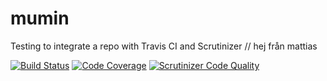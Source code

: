 mumin
=====

Testing to integrate a repo with Travis CI and Scrutinizer
// hej från mattias

[![Build Status](https://travis-ci.org/maof14/mumin.svg?branch=master)](https://travis-ci.org/maof14/mumin)
[![Code Coverage](https://scrutinizer-ci.com/g/maof14/mumin/badges/coverage.png?b=master)](https://scrutinizer-ci.com/g/maof14/mumin/?branch=master)
[![Scrutinizer Code Quality](https://scrutinizer-ci.com/g/maof14/mumin/badges/quality-score.png?b=master)](https://scrutinizer-ci.com/g/maof14/mumin/?branch=master)
